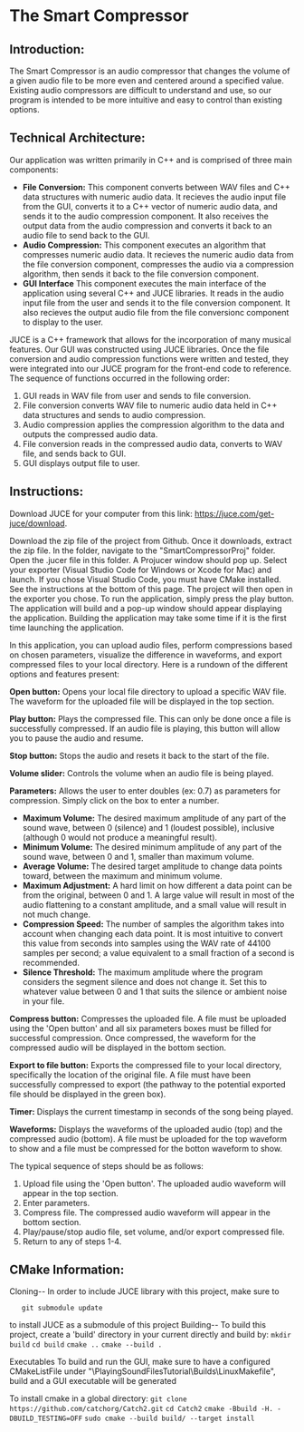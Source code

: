 # **The Smart Compressor**

## **Introduction:**

The Smart Compressor is an audio compressor that changes the volume of a given audio file to be more even and centered around a specified value. Existing audio compressors are difficult to understand and use, so our program is intended to be more intuitive and easy to control than existing options. 

## **Technical Architecture:**

Our application was written primarily in C++ and is comprised of three main components:
* **File Conversion:** This component converts between WAV files and C++ data structures with numeric audio data. It recieves the audio input file from the GUI, converts it to a C++ vector of numeric audio data, and sends it to the audio compression component. It also receives the output data from the audio compression and converts it back to an audio file to send back to the GUI.
* **Audio Compression:** This component executes an algorithm that compresses numeric audio data. It recieves the numeric audio data from the file conversion component, compresses the audio via a compression algorithm, then sends it back to the file conversion component.
* **GUI Interface** This component executes the main interface of the application using several C++ and JUCE libraries. It reads in the audio input file from the user and sends it to the file conversion component. It also recieves the output audio file from the file conversionc component to display to the user.

JUCE is a C++ framework that allows for the incorporation of many musical features. Our GUI was constructed using JUCE libraries. Once the file conversion and audio compression functions were written and tested, they were integrated into our JUCE program for the front-end code to reference. The sequence of functions occurred in the following order:
1. GUI reads in WAV file from user and sends to file conversion.
2. File conversion converts WAV file to numeric audio data held in C++ data structures and sends to audio compression.
3. Audio compression applies the compression algorithm to the data and outputs the compressed audio data.
4. File conversion reads in the compressed audio data, converts to WAV file, and sends back to GUI.
5. GUI displays output file to user.

## **Instructions:**

Download JUCE for your computer from this link: https://juce.com/get-juce/download.

Download the zip file of the project from Github. Once it downloads, extract the zip file. In the folder, navigate to the "SmartCompressorProj" folder. Open the .jucer file in this folder. A Projucer window should pop up. Select your exporter (Visual Studio Code for Windows or Xcode for Mac) and launch. If you chose Visual Studio Code, you must have CMake installed. See the instructions at the bottom of this page. The project will then open in the exporter you chose. To run the application, simply press the play button. The application will build and a pop-up window should appear displaying the application. Building the application may take some time if it is the first time launching the application.

In this application, you can upload audio files, perform compressions based on chosen parameters, visualize the difference in waveforms, and export compressed files to your local directory. Here is a rundown of the different options and features present:

**Open button:** Opens your local file directory to upload a specific WAV file. The waveform for the uploaded file will be displayed in the top section.

**Play button:** Plays the compressed file. This can only be done once a file is successfully compressed. If an audio file is playing, this button will allow you to pause the audio and resume.

**Stop button:** Stops the audio and resets it back to the start of the file.

**Volume slider:** Controls the volume when an audio file is being played.

**Parameters:** Allows the user to enter doubles (ex: 0.7) as parameters for compression. Simply click on the box to enter a number.
* **Maximum Volume:** The desired maximum amplitude of any part of the sound wave, between 0 (silence) and 1 (loudest possible), inclusive (although 0 would not produce a meaningful result).
* **Minimum Volume:** The desired minimum amplitude of any part of the sound wave, between 0 and 1, smaller than maximum volume.
* **Average Volume:** The desired target amplitude to change data points toward, between the maximum and minimum volume.
* **Maximum Adjustment:** A hard limit on how different a data point can be from the original, between 0 and 1. A large value will result in most of the audio flattening to a constant amplitude, and a small value will result in not much change. 
* **Compression Speed:** The number of samples the algorithm takes into account when changing each data point. It is most intuitive to convert this value from seconds into samples using the WAV rate of 44100 samples per second; a value equivalent to a small fraction of a second is recommended.
* **Silence Threshold:** The maximum amplitude where the program considers the segment silence and does not change it. Set this to whatever value between 0 and 1 that suits the silence or ambient noise in your file.

**Compress button:** Compresses the uploaded file. A file must be uploaded using the 'Open button' and all six parameters boxes must be filled for successful compression. Once compressed, the waveform for the compressed audio will be displayed in the bottom section.

**Export to file button:** Exports the compressed file to your local directory, specifically the location of the original file. A file must have been successfully compressed to export (the pathway to the potential exported file should be displayed in the green box).

**Timer:** Displays the current timestamp in seconds of the song being played.

**Waveforms:** Displays the waveforms of the uploaded audio (top) and the compressed audio (bottom). A file must be uploaded for the top waveform to show and a file must be compressed for the botton waveform to show.

The typical sequence of steps should be as follows: 
1. Upload file using the 'Open button'. The uploaded audio waveform will appear in the top section.
2. Enter parameters.
3. Compress file. The compressed audio waveform will appear in the bottom section.
4. Play/pause/stop audio file, set volume, and/or export compressed file.
5. Return to any of steps 1-4.

## **CMake Information:**

Cloning--
In order to include JUCE library with this project, make sure to 
```git submodule init
   git submodule update
```
to install JUCE as a submodule of this project
Building--
To build this project, create a 'build' directory in your current directly and build by:
``` mkdir build ```
``` cd build ```
``` cmake .. ```
``` cmake --build . ```

Executables
To build and run the GUI, make sure to have a configured CMakeListFile under "\PlayingSoundFilesTutorial\Builds\LinuxMakefile",
build and a GUI executable will be generated

To install cmake in a global directory:
```git clone https://github.com/catchorg/Catch2.git```
```cd Catch2```
```cmake -Bbuild -H. -DBUILD_TESTING=OFF```
```sudo cmake --build build/ --target install ```
